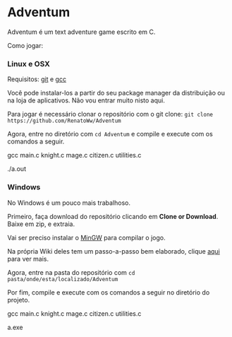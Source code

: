 # Adventum

Adventum é um text adventure game escrito em C.

Como jogar:

### Linux e OSX

Requisitos: [git](https://git-scm.com/) e [gcc](https://gcc.gnu.org/)

Você pode instalar-los a partir do seu package manager da distribuição ou na loja de aplicativos.
Não vou entrar muito nisto aqui.

Para jogar é necessário clonar o repositório com o git clone:
`git clone https://github.com/RenatoWw/Adventum`

Agora, entre no diretório com `cd Adventum` e compile e execute com os comandos a seguir.


gcc main.c knight.c mage.c citizen.c utilities.c

./a.out

### Windows

No Windows é um pouco mais trabalhoso.

Primeiro, faça download do repositório clicando em **Clone or Download**. Baixe em zip, e extraia.

Vai ser preciso instalar o [MinGW](http://www.mingw.org/) para compilar o jogo.

Na própria Wiki deles tem um passo-a-passo bem elaborado, clique [aqui](http://www.mingw.org/wiki/Getting_Started) para ver mais.

Agora, entre na pasta do repositório com `cd pasta/onde/esta/localizado/Adventum`

Por fim, compile e execute com os comandos a seguir no diretório do projeto.

gcc main.c knight.c mage.c citizen.c utilities.c

a.exe
